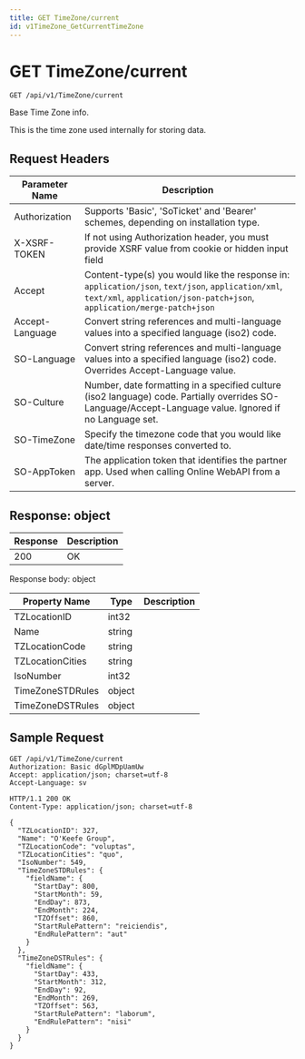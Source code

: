 ```yaml
---
title: GET TimeZone/current
id: v1TimeZone_GetCurrentTimeZone
---
```


# GET TimeZone/current

```http
GET /api/v1/TimeZone/current
```

Base Time Zone info.

This is the time zone used internally for storing data.






## Request Headers

| Parameter Name | Description |
|----------------|-------------|
| Authorization  | Supports 'Basic', 'SoTicket' and 'Bearer' schemes, depending on installation type. |
| X-XSRF-TOKEN   | If not using Authorization header, you must provide XSRF value from cookie or hidden input field |
| Accept         | Content-type(s) you would like the response in: `application/json`, `text/json`, `application/xml`, `text/xml`, `application/json-patch+json`, `application/merge-patch+json` |
| Accept-Language | Convert string references and multi-language values into a specified language (iso2) code. |
| SO-Language | Convert string references and multi-language values into a specified language (iso2) code. Overrides Accept-Language value. |
| SO-Culture | Number, date formatting in a specified culture (iso2 language) code. Partially overrides SO-Language/Accept-Language value. Ignored if no Language set. |
| SO-TimeZone | Specify the timezone code that you would like date/time responses converted to. |
| SO-AppToken | The application token that identifies the partner app. Used when calling Online WebAPI from a server. |


## Response: object



| Response | Description |
|----------------|-------------|
| 200 | OK |

Response body: object

| Property Name | Type |  Description |
|----------------|------|--------------|
| TZLocationID | int32 |  |
| Name | string |  |
| TZLocationCode | string |  |
| TZLocationCities | string |  |
| IsoNumber | int32 |  |
| TimeZoneSTDRules | object |  |
| TimeZoneDSTRules | object |  |

## Sample Request

```http!
GET /api/v1/TimeZone/current
Authorization: Basic dGplMDpUamUw
Accept: application/json; charset=utf-8
Accept-Language: sv
```

```http_
HTTP/1.1 200 OK
Content-Type: application/json; charset=utf-8

{
  "TZLocationID": 327,
  "Name": "O'Keefe Group",
  "TZLocationCode": "voluptas",
  "TZLocationCities": "quo",
  "IsoNumber": 549,
  "TimeZoneSTDRules": {
    "fieldName": {
      "StartDay": 800,
      "StartMonth": 59,
      "EndDay": 873,
      "EndMonth": 224,
      "TZOffset": 860,
      "StartRulePattern": "reiciendis",
      "EndRulePattern": "aut"
    }
  },
  "TimeZoneDSTRules": {
    "fieldName": {
      "StartDay": 433,
      "StartMonth": 312,
      "EndDay": 92,
      "EndMonth": 269,
      "TZOffset": 563,
      "StartRulePattern": "laborum",
      "EndRulePattern": "nisi"
    }
  }
}
```